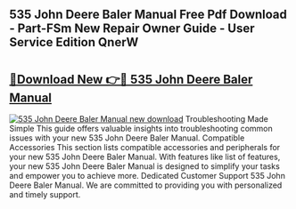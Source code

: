 ## 535 John Deere Baler Manual Free Pdf Download - Part-FSm New Repair Owner Guide - User Service Edition QnerW

# <h2><a href="http://bc94431.oget.top/?id=535+John+Deere+Baler+Manual">🔗Download New 👉🔴 535 John Deere Baler Manual</a></h2>

[![535 John Deere Baler Manual new download](https://i.imgur.com/5g1atiW.png)](http://bc94431.oget.top/?id=535+John+Deere+Baler+Manual)
Troubleshooting Made Simple This guide offers valuable insights into troubleshooting common issues with your new 535 John Deere Baler Manual. Compatible Accessories This section lists compatible accessories and peripherals for your new 535 John Deere Baler Manual. With features like list of features, your new 535 John Deere Baler Manual is designed to simplify your tasks and empower you to achieve more. Dedicated Customer Support 535 John Deere Baler Manual. We are committed to providing you with personalized and timely support.
